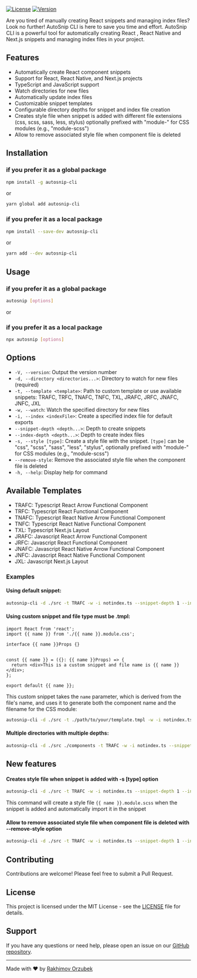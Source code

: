 [![License](https://img.shields.io/badge/license-MIT-blue.svg)](LICENSE)
[![Version](https://img.shields.io/badge/version-0.2.1-brightgreen.svg)](https://github.com/Orzubek-Rakhimov/autosnip-cli)

Are you tired of manually creating React snippets and managing index files? Look no further! AutoSnip CLI is here to save you time and effort. AutoSnip CLI is a powerful tool for automatically creating React , React Native and Next.js snippets and managing index files in your project.

## Features

- Automatically create React component snippets
- Support for React, React Native, and Next.js projects
- TypeScript and JavaScript support
- Watch directories for new files
- Automatically update index files
- Customizable snippet templates
- Configurable directory depths for snippet and index file creation
- Creates style file when snippet is added with different file extensions (css, scss,   sass, less, stylus) optionally prefixed with "module-" for CSS modules (e.g., "module-scss")
- Allow to remove associated style file when component file is deleted

## Installation

### if you prefer it as a global package 

```bash
npm install -g autosnip-cli
```

or

```bash
yarn global add autosnip-cli
```

### if you prefer it as a local package 

```bash
npm install --save-dev autosnip-cli
```

or 

```bash
yarn add --dev autosnip-cli
```

## Usage

### if you prefer it as a global package

```bash
autosnip [options]
```
or

### if you prefer it as a local package

```bash
npx autosnip [options]
```

## Options

- `-V, --version`: Output the version number
- `-d, --directory <directories...>`: Directory to watch for new files (required)
- `-t, --template <template>`: Path to custom template or use available snippets: TRAFC, TRFC, TNAFC, TNFC, TXL, JRAFC, JRFC, JNAFC, JNFC, JXL
- `-w, --watch`: Watch the specified directory for new files
- `-i, --index <indexFile>`: Create a specified index file for default exports
- `--snippet-depth <depth...>`: Depth to create snippets
- `--index-depth <depth...>`: Depth to create index files
- `-s, --style [type]`: Create a style file with the snippet. `[type]` can be "css", "scss", "sass", "less", "stylus", optionally prefixed with "module-" for CSS modules (e.g., "module-scss")
- `--remove-style`: Remove the associated style file when the component file is deleted
- `-h, --help`: Display help for command


## Available Templates

- TRAFC: Typescript React Arrow Functional Component
- TRFC: Typescript React Functional Component
- TNAFC: Typescript React Native Arrow Functional Component
- TNFC: Typescript React Native Functional Component
- TXL: Typescript Next.js Layout
- JRAFC: Javascript React Arrow Functional Component
- JRFC: Javascript React Functional Component
- JNAFC: Javascript React Native Arrow Functional Component
- JNFC: Javascript React Native Functional Component
- JXL: Javascript Next.js Layout

### Examples

#### **Using default snippet:**

```bash
autosnip-cli -d ./src -t TRAFC -w -i notindex.ts --snippet-depth 1 --index-depth 1
```

#### **Using custom snippet and file type must be .tmpl:**

```tsx
import React from 'react';
import {{ name }} from './{{ name }}.module.css';

interface {{ name }}Props {}


const {{ name }} = ({}: {{ name }}Props) => {
  return <div>This is a custom snippet and file name is {{ name }}</div>;
};

export default {{ name }};
```

This custom snippet takes the `name` parameter, which is derived from the file's name, and uses it to generate both the component name and the filename for the CSS module:

```bash
autosnip-cli -d ./src -t ./path/to/your/template.tmpl -w -i notindex.ts --snippet-depth 1 --index-depth 1
```

#### **Multiple directories with multiple depths:**

```bash
autosnip-cli -d ./src ./components -t TRAFC -w -i notindex.ts --snippet-depth 1 2 --index-depth 1 2
```
## **New features**

#### **Creates style file when snippet is added with -s [type] option**

```bash
autosnip-cli -d ./src -t TRAFC -w -i notindex.ts --snippet-depth 1 --index-depth 1 -s module-scss
```
This command will create a style file `{{ name }}.module.scss` when the snippet is added and automatically import it in the snippet

#### **Allow to remove associated style file when component file is deleted with --remove-style option**

```bash
autosnip-cli -d ./src -t TRAFC -w -i notindex.ts --snippet-depth 1 --index-depth 1 -s module-scss --remove-style
```

## Contributing

Contributions are welcome! Please feel free to submit a Pull Request.

## License

This project is licensed under the MIT License - see the [LICENSE](LICENSE) file for details.

## Support

If you have any questions or need help, please open an issue on our [GitHub repository](https://github.com/Orzubek-Rakhimov/autosnip-cli/issues).

---

Made with ❤️ by [Rakhimov Orzubek](https://github.com/Orzubek-Rakhimov)




